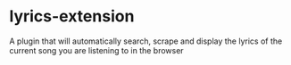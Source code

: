 # lyrics-extension
A plugin that will automatically search, scrape and display the lyrics of the current song you are listening to in the browser
